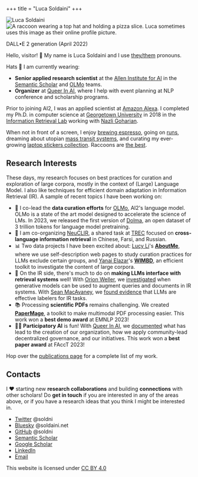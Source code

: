 +++
title = "Luca Soldaini"
+++

<div id="avatar-container">
    <div id="front-avatar">
        <img src="personal-me/me-512.webp" alt="Luca Soldaini" title="Portrait of Luca; they have pink hair parted to one side, with undercut. They are wearing an hawaiian shirt." class="avatar">
    </div>
    <div id="back-avatar">
        <img src="/alt.webp" loading="lazy" alt="A raccoon wearing a top hat and holding a pizza slice. Luca sometimes uses this image as their online profile picture." title="DALL•E (April 2022) generated image for the following prompt: 'oil painting of a raccoon with a tophat and monocle with a slice of fancy pizza.' Luca uses this image for theirs work account" class="avatar">
        <p class="tiny-text center caption-avatar">DALL•E 2 generation (April 2022)</a></p>
    </div>
</div>

Hello, visitor! 👋 My name is Luca Soldaini and I use [they/them](https://pronoun.is/they/them) pronouns.

<div id='about-me'>

Hats <span aria-hidden="true">👒</span> I am currently wearing:

- **Senior applied research scientist** at the [Allen Institute for AI][6] in the [Semantic Scholar][7] and [OLMo][35] teams.
- **Organizer** at [Queer In AI][5], where I help with event planning at NLP conference and scholarship programs.

Prior to joining AI2, I was an applied scientist at [Amazon Alexa][1].
I completed my Ph.D. in computer science at [Georgetown University][4] in 2018 in the [Information Retrieval Lab][34] working with [Nazli Goharian][33].

When not in front of a screen, I enjoy [brewing espresso][9], going on [runs][8], dreaming about utopian [mass transit systems][10], and curating my ever-growing [laptop stickers collection][11].
Raccoons are [the best][13].

</div>
<div id='research-summary'>

## Research Interests

These days, my research focuses on best practices for curation and exploration of large corpora, mostly in the context of (Large) Language Model.
I also like techniques for efficient domain adaptation in Information Retrieval (IR).
A sample of recent topics I have been working on:

- 🍇 I co-lead the **data curation efforts** for [OLMo][35], AI2's language model. OLMo is a state of the art model designed to accelerate the science of LMs. In 2023, we released the first version of [Dolma](https://arxiv.org/abs/2402.00159), an open dataset of 3 trillion tokens for language model pretraining.
- 🔎 I am co-organizing [NeuCLIR][23], a shared task at [TREC][24] focused on **cross-language information retrieval** in Chinese, Farsi, and Russian.
- 📊 Two data projects I have been excited about: [Lucy Li](https://lucy3.github.io)'s [**AboutMe**](https://arxiv.org/abs/2401.06408), where we use self-description web pages to study curation practices for LLMs exclude certain groups, and [Yanai Elazar](https://yanaiela.github.io)'s [**WIMBD**](https://arxiv.org/abs/2310.20707), an efficient toolkit to investigate the content of large corpora.
- 🔄 On the IR side, there's much to do on **making LLMs interface with retrieval systems** well! With [Orion Weller](https://orionweller.github.io), we [investigated](https://arxiv.org/abs/2309.08541) when generative models can be used to augment queries and documents in IR systems. With [Sean MacAvaney](https://macavaney.us), we [found evidence](https://arxiv.org/abs/2302.11266) that LLMs are effective labelers for IR tasks.
- 📚 Processing **scientific PDFs** remains challenging. We created [**PaperMage**](https://aclanthology.org/2023.emnlp-demo.45/), a toolkit to make multimodal PDF processing easier. This work won a **best demo award** at EMNLP 2023!
- 🏳️‍🌈 **Participatory AI** is fun! With [Queer In AI](https://www.queerinai.com), we [documented](https://arxiv.org/abs/2303.16972) what has lead to the creation of our organization, how we apply community-lead decentralized governance, and our initiatives. This work won a **best paper award** at FAccT 2023!

Hop over the [publications page](/publications) for a complete list of my work.
</div>

<div id='contacts'>

## Contacts

I <span aria-label="love">❤</span> starting new **research collaborations** and building **connections** with other scholars!
Do **get in touch** if you are interested in any of the areas above, or if you have a research ideas that you think I might be interested in.

<ul class="fa-ul">
    <li>
        <span class="list-icon icon-twitter" aria-hidden="true"></span>
        <a href="https://twitter.com/soldni">Twitter</a>
        <span class="username-link" aria-hidden="true">@soldni</span>
    </li>
    <li>
        <span class="list-icon icon-bluesky" aria-hidden="true"></span>
        <a href="https://bsky.app/profile/soldaini.net">Bluesky</a>
        <span class="username-link" aria-hidden="true">@soldaini.net</span>
    </li>
    <li>
        <span class="list-icon icon-github" aria-hidden="true"></span>
        <a href="https://github.com/soldni" target="_blank">GitHub</a>
        <span class="username-link" aria-hidden="true">@soldni</span>
    </li>
    <li>
        <span class="list-icon icon-s2" aria-hidden="true"></span>
        <a href="https://www.semanticscholar.org/author/Luca-Soldaini/3328733" target="_blank">Semantic Scholar</a>
    </li>
    <li>
        <span class="list-icon icon-gs" aria-hidden="true"></span>
        <a href="https://scholar.google.com/citations?user=3KPvwcgAAAAJ" target="_blank">Google Scholar</a>
    </li>
    <li>
        <span class="list-icon icon-linkedin" aria-hidden="true"></span>
        <a href="https://www.linkedin.com/in/soldni" target="_blank">LinkedIn</a>
    </li>
    <li>
        <span class="list-icon icon-email" aria-hidden="true"></span>
        <a href="mailto:luca@soldaini.net">Email</a>
    </li>
</ul>
</div>

<div id="license">
    <p xmlns:cc="http://creativecommons.org/ns#" xmlns:dct="http://purl.org/dc/terms/">
        This website is licensed under
        <a href="http://creativecommons.org/licenses/by/4.0/?ref=chooser-v1" target="_blank" rel="license noopener noreferrer" style="display:inline-block;">
            CC BY 4.0
        </a>
        <span class="license-icon icon-cc" aria-hidden="true"></span>
        <span class="license-icon icon-by" aria-hidden="true"></span>
    </p>
</div>

[1]: https://www.amazon.science/search?q=Luca+Soldaini&type=91d74bfc-4a20-30f0-8926-e52f02f15c04&type=5be10472-b2e0-37b5-b6f8-8f381832e94f&type=4f8e492c-6f2f-390e-bc61-f176d3a37ab9&s=0&expandedFilters=Type%2CResearch%2520area%2CTag%2CConference%2CJournal%2CAuthor%2CDate%2C
[2]: https://www.google.com/maps/place/Manhattan+Beach,+CA+90266/
[3]: https://www.ing-inl.unifi.it
[4]: https://cs.georgetown.edu/
[5]: http://queerinai.org/
[6]: https://allenai.org
[7]: https://research.semanticscholar.org
[8]: https://twitter.com/soldni/status/708678097483276289
[9]: https://twitter.com/soldni/status/1541146251537698816
[10]: /transit.webp
[11]: /laptop.webp
[12]: https://twitter.com/soldni/status/1444411540480749569
[13]: https://twitter.com/soldni/status/1437451814249517056
[14]: http://hdl.handle.net/10822/1050758
[15]: https://web.archive.org/web/20220922170031/https://www.nytimes.com/2012/03/01/technology/impatient-web-users-flee-slow-loading-sites.html
[16]: https://www.semanticscholar.org/paper/Tracking-Knowledge-Propagation-Across-Wikipedia-Valentim-Comarela/a3907f55ab5e5853351529db8e03e5784a93a368
[17]: https://doi.org/10.18653/v1/2020.acl-main.504
[18]: https://arxiv.org/abs/2201.05767
[19]: https://aclanthology.org/2021.eacl-main.261
[20]: https://arxiv.org/abs/2207.04993
[21]: https://doi.org/10.1007/978-3-030-45442-5_31
[22]: https://arxiv.org/abs/2110.07150
[23]: https://neuclir.github.io/
[24]: https://trec.nist.gov/
[25]: https://github.com/allenai/smashed
[26]: https://pytorch.org/data/beta/index.html
[27]: https://huggingface.co/docs/datasets/
[28]: https://springs.soldaini.net/
[29]: https://github.com/soldni/trouting
[30]: https://github.com/Georgetown-IR-Lab/QuickUMLS
[31]: http://dx.doi.org/10.18653/v1/2021.findings-acl.374
[32]: https://doi.org/10.1145/3366423.3380064
[33]: https://people.cs.georgetown.edu/~nazli/
[34]: https://ir.cs.georgetown.edu
[35]: https://allenai.org/olmo
